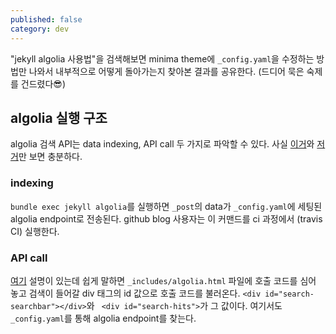 ```yaml
---
published: false
category: dev
---
```

"jekyll algolia 사용법"을 검색해보면 minima theme에 `_config.yaml`을 수정하는 방법만 나와서
내부적으로 어떻게 돌아가는지 찾아본 결과를 공유한다.
(드디어 묵은 숙제를 건드렸다😎)

## algolia 실행 구조

algolia 검색 API는 data indexing, API call 두 가지로 파악할 수 있다. 사실 [이거](https://github.com/algolia/jekyll-algolia)와 [저거](https://github.com/algolia/jekyll-algolia-example)만 보면 충분하다.


### indexing

`bundle exec jekyll algolia`를 실행하면 `_post`의 data가 `_config.yaml`에 세팅된 algolia endpoint로 전송된다.
github blog 사용자는 이 커맨드를 ci 과정에서 (travis CI) 실행한다.

### API call

[여기](https://community.algolia.com/jekyll-algolia/blog.html) 설명이 있는데 쉽게 말하면 `_includes/algolia.html` 파일에 호출 코드를 심어 놓고 검색이 들어갈 div 태그의 id 값으로 호출 코드를 불러온다. `<div id="search-searchbar"></div>`와 ` <div id="search-hits">`가 그 값이다. 여기서도 `_config.yaml`를 통해 algolia endpoint를 찾는다.